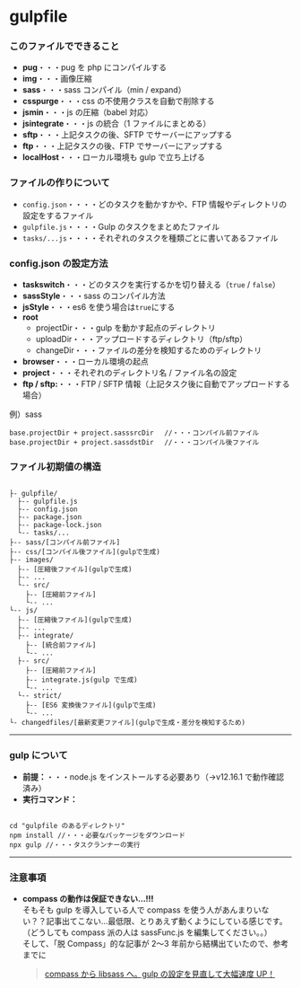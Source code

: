 # gulpfile

### このファイルでできること

- **pug**・・・pug を php にコンパイルする
- **img**・・・画像圧縮
- **sass**・・・sass コンパイル（min / expand）
- **csspurge**・・・css の不使用クラスを自動で削除する
- **jsmin**・・・js の圧縮（babel 対応）
- **jsintegrate**・・・js の統合（1 ファイルにまとめる）
- **sftp**・・・上記タスクの後、SFTP でサーバーにアップする
- **ftp**・・・上記タスクの後、FTP でサーバーにアップする
- **localHost**・・・ローカル環境も gulp で立ち上げる


### ファイルの作りについて

- `config.json`・・・・どのタスクを動かすかや、FTP 情報やディレクトリの設定をするファイル
- `gulpfile.js`・・・・Gulp のタスクをまとめたファイル
- `tasks/...js`・・・・それぞれのタスクを種類ごとに書いてあるファイル



### config.json の設定方法

- **taskswitch**・・・どのタスクを実行するかを切り替える（`true` / `false`）
- **sassStyle**・・・sass のコンパイル方法
- **jsStyle**・・・es6 を使う場合は`true`にする
- **root**
  - projectDir・・・gulp を動かす起点のディレクトリ
  - uploadDir・・・アップロードするディレクトリ（ftp/sftp）
  - changeDir・・・ファイルの差分を検知するためのディレクトリ
- **browser**・・・ローカル環境の起点
- **project**・・・それぞれのディレクトリ名 / ファイル名の設定
- **ftp / sftp:**・・・FTP / SFTP 情報（上記タスク後に自動でアップロードする場合）

例）sass  
```
base.projectDir + project.sasssrcDir 　//・・・コンパイル前ファイル
base.projectDir + project.sassdstDir 　//・・・コンパイル後ファイル
```

### ファイル初期値の構造

```

├- gulpfile/
  ├-- gulpfile.js
  ├-- config.json
  ├-- package.json
  ├-- package-lock.json
  └-- tasks/...
├-- sass/[コンパイル前ファイル]
├-- css/[コンパイル後ファイル](gulpで生成)
├-- images/
  ├-- [圧縮後ファイル](gulpで生成)
  ├-- ...
  └-- src/
    ├-- [圧縮前ファイル]
    └-- ...
└-- js/
  ├-- [圧縮後ファイル](gulpで生成)
  ├-- ...
  ├-- integrate/
    ├-- [統合前ファイル]
    └-- ...
  ├-- src/
    ├-- [圧縮前ファイル]
    ├-- integrate.js(gulp で生成)
    └-- ...
  └-- strict/
    ├-- [ES6 変換後ファイル](gulpで生成)
    └-- ...
└- changedfiles/[最新変更ファイル](gulpで生成・差分を検知するため)

```

---

### gulp について

- **前提：**・・・node.js をインストールする必要あり（→v12.16.1 で動作確認済み）
- **実行コマンド：**

```

cd "gulpfile のあるディレクトリ"
npm install //・・・必要なパッケージをダウンロード
npx gulp //・・・タスクランナーの実行

```

---

### 注意事項

- **compass の動作は保証できない...!!!**  
  そもそも gulp を導入している人で compass を使う人があんまりいない？？記事出てこない...最低限、とりあえず動くようにしている感じです。（どうしても compass 派の人は sassFunc.js を編集してください。。）  
  そして、「脱 Compass」的な記事が 2〜3 年前から結構出ていたので、参考までに  
  >  [compass から libsass へ。gulp の設定を見直して大幅速度 UP！](https://www.okushin.co.jp/kodanuki_note/2017/10/compass%E3%81%8B%E3%82%89libsass%E3%81%B8%E3%80%82gulp%E3%81%AE%E8%A8%AD%E5%AE%9A%E3%82%92%E8%A6%8B%E7%9B%B4%E3%81%97%E3%81%A6%E5%A4%A7%E5%B9%85%E9%80%9F%E5%BA%A6up%EF%BC%81.html)
